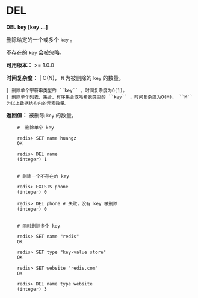 # DEL


**DEL key [key ...]**

删除给定的一个或多个 ``key`` 。

不存在的 ``key`` 会被忽略。

**可用版本：**
    >= 1.0.0

**时间复杂度：**
    | O(N)， ``N`` 为被删除的 ``key`` 的数量。

    | 删除单个字符串类型的 ``key`` ，时间复杂度为O(1)。
    | 删除单个列表、集合、有序集合或哈希表类型的 ``key`` ，时间复杂度为O(M)， ``M`` 为以上数据结构内的元素数量。

**返回值：**
    被删除 ``key`` 的数量。

```
    #  删除单个 key

    redis> SET name huangz 
    OK

    redis> DEL name  
    (integer) 1


    # 删除一个不存在的 key

    redis> EXISTS phone 
    (integer) 0

    redis> DEL phone # 失败，没有 key 被删除
    (integer) 0


    # 同时删除多个 key

    redis> SET name "redis"
    OK

    redis> SET type "key-value store"
    OK

    redis> SET website "redis.com"
    OK

    redis> DEL name type website
    (integer) 3
```